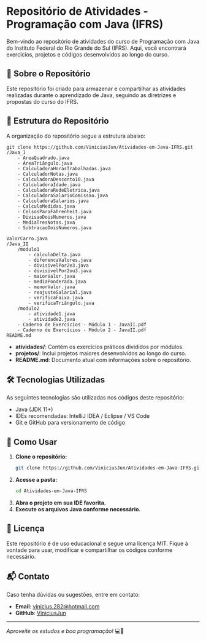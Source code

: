 # Repositório de Atividades - Programação com Java (IFRS)

Bem-vindo ao repositório de atividades do curso de Programação com Java do Instituto Federal do Rio Grande do Sul (IFRS). Aqui, você encontrará exercícios, projetos e códigos desenvolvidos ao longo do curso.

## 📌 Sobre o Repositório

Este repositório foi criado para armazenar e compartilhar as atividades realizadas durante o aprendizado de Java, seguindo as diretrizes e propostas do curso do IFRS.

## 📂 Estrutura do Repositório

A organização do repositório segue a estrutura abaixo:

```
git clone https://github.com/ViniciusJun/Atividades-em-Java-IFRS.git
/Java_I
    - AreaQuadrado.java
    - ÁreaTriângulo.java
    - CalculadoraHorasTrabalhadas.java
    - CalculadorNotas.java
    - CalculadoraDesconto10.java
    - CalculadoraIdade.java
    - CalculadoraRedeEletrica.java
    - CalculadoraSalarioComissao.java
    - CalculadoraSalarios.java
    - CalculoMedidas.java
    - CelsosParaFahrenheit.java
    - DivisaoDoisNumeros.java
    - MediaTresNotas.java
    - SubtracaoDoisNumeros.java

ValorCarro.java
/Java_II
    /modulo1
        - calculoDelta.java
        - diferencaValores.java
        - divisivelPor2e3.java
        - divisivelPor2ou3.java
        - maiorValor.java
        - mediaPonderada.java
        - menorValor.java
        - reajusteSalarial.java
        - verificaFaixa.java
        - verificaTriângulo.java
    /modulo2
        - atividade1.java
        - atividade2.java
    - Caderno de Exercícios - Módulo 1 - JavaII.pdf
    - Caderno de Exercícios - Módulo 2 - JavaII.pdf
README.md
```

- **atividades/**: Contém os exercícios práticos divididos por módulos.
- **projetos/**: Inclui projetos maiores desenvolvidos ao longo do curso.
- **README.md**: Documento atual com informações sobre o repositório.

## 🛠 Tecnologias Utilizadas

As seguintes tecnologias são utilizadas nos códigos deste repositório:

- Java (JDK 11+)
- IDEs recomendadas: IntelliJ IDEA / Eclipse / VS Code
- Git e GitHub para versionamento de código

## 🚀 Como Usar

1. **Clone o repositório:**
   ```sh
   git clone https://github.com/ViniciusJun/Atividades-em-Java-IFRS.git
   ```
2. **Acesse a pasta:**
   ```sh
   cd Atividades-em-Java-IFRS
   ```
3. **Abra o projeto em sua IDE favorita.**
4. **Execute os arquivos Java conforme necessário.**

## 📜 Licença

Este repositório é de uso educacional e segue uma licença MIT. Fique à vontade para usar, modificar e compartilhar os códigos conforme necessário.

## 📬 Contato

Caso tenha dúvidas ou sugestões, entre em contato:

- **Email**: [vinicius.282@hotmail.com](mailto\:vinicius.282@hotmail.com)
- **GitHub**: [ViniciusJun](https://github.com/ViniciusJun)

---

*Aproveite os estudos e boa programação!* 💻🚀

